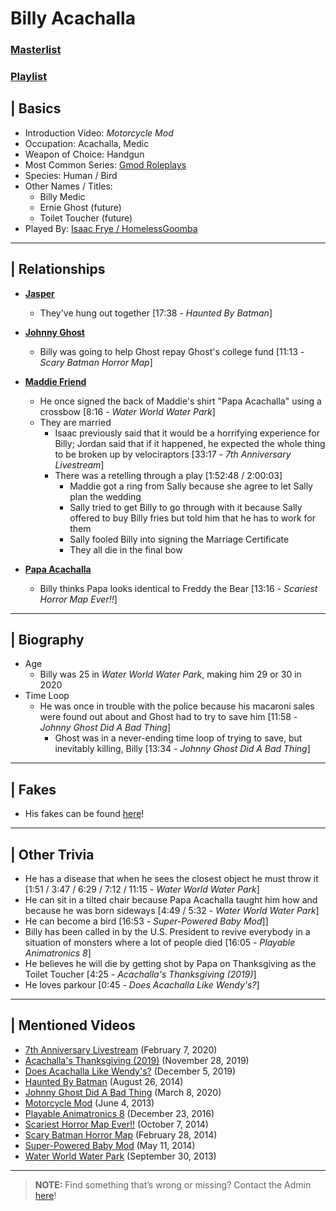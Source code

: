 # Billy Acachalla
### [Masterlist]()
### [Playlist](https://www.youtube.com/playlist?list=PLwljWXtmIKiSAvbZSohU1e8OHren0ot6z)

## | Basics
- Introduction Video: *Motorcycle Mod*
- Occupation: Acachalla, Medic
- Weapon of Choice: Handgun
- Most Common Series: [Gmod Roleplays](6.Series/Gmod/Roleplays.md)
- Species: Human / Bird
- Other Names / Titles:
  - Billy Medic
  - Ernie Ghost \(future)
  - Toilet Toucher \(future)
- Played By: [Isaac Frye / HomelessGoomba](3.Siblings/3.4.Isaac-Frye-HomelessGoomba.md)

----

## | Relationships
- [**Jasper**](5.Characters/Qeios_Characters.md)
  - They've hung out together \[17:38 - *Haunted By Batman*]

- [**Johnny Ghost**](5.Characters/Johnny_Ghost.md)
  - Billy was going to help Ghost repay Ghost's college fund \[11:13 - *Scary Batman Horror Map*]

- [**Maddie Friend**](5.Characters/Maddie_Friend.md)
  - He once signed the back of Maddie's shirt "Papa Acachalla" using a crossbow \[8:16 - *Water World Water Park*]
  - They are married
    - Isaac previously said that it would be a horrifying experience for Billy; Jordan said that if it happened, he expected the whole thing to be broken up by velociraptors \[33:17 - *7th Anniversary Livestream*]
    - There was a retelling through a play \[1:52:48 / 2:00:03]
      - Maddie got a ring from Sally because she agree to let Sally plan the wedding
      - Sally tried to get Billy to go through with it because Sally offered to buy Billy fries but told him that he has to work for them
      - Sally fooled Billy into signing the Marriage Certificate
      - They all die in the final bow

- [**Papa Acachalla**](5.Characters/Papa_Acachalla.md)
  - Billy thinks Papa looks identical to Freddy the Bear \[13:16 - *Scariest Horror Map Ever!!*]

----

## | Biography
- Age
  - Billy was 25 in *Water World Water Park*, making him 29 or 30 in 2020
- Time Loop
  - He was once in trouble with the police because his macaroni sales were found out about and Ghost had to try to save him \[11:58 - *Johnny Ghost Did A Bad Thing*]
    - Ghost was in a never-ending time loop of trying to save, but inevitably killing, Billy \[13:34 - *Johnny Ghost Did A Bad Thing*]

----

## | Fakes
- His fakes can be found [here](5.Characters/One-Use_Uncommon.md)!

----

## | Other Trivia
- He has a disease that when he sees the closest object he must throw it \[1:51 / 3:47 / 6:29 / 7:12 / 11:15 - *Water World Water Park*]
- He can sit in a tilted chair because Papa Acachalla taught him how and because he was born sideways \[4:49 / 5:32 - *Water World Water Park*]
- He can become a bird \[16:53 - *Super-Powered Baby Mod*]]
- Billy has been called in by the U.S. President to revive everybody in a situation of monsters where a lot of people died \[16:05 - *Playable Animatronics 8*]
- He believes he will die by getting shot by Papa on Thanksgiving as the Toilet Toucher [4:25 - *Acachalla's Thanksgiving (2019)*]
- He loves parkour [0:45 - *Does Acachalla Like Wendy's?*]

----

## | Mentioned Videos
- [7th Anniversary Livestream](https://youtu.be/GBFpW-t83Zs) \(February 7, 2020)
- [Acachalla's Thanksgiving \(2019)](https://youtu.be/dC5GT2mZNEk) \(November 28, 2019)
- [Does Acachalla Like Wendy's?](https://youtu.be/K2-86Dc81Ec) \(December 5, 2019)
- [Haunted By Batman](https://youtu.be/LymOGelRMwc) \(August 26, 2014)
- [Johnny Ghost Did A Bad Thing](https://youtu.be/e94uIredEVM) \(March 8, 2020)
- [Motorcycle Mod](https://youtu.be/gNREBUzmn98) \(June 4, 2013)
- [Playable Animatronics 8](https://youtu.be/KByoXkGBzWo) \(December 23, 2016)
- [Scariest Horror Map Ever!!](https://youtu.be/7ZrYVSgBI1Y) \(October 7, 2014)
- [Scary Batman Horror Map](https://youtu.be/EB9US2_E0J8) \(February 28, 2014)
- [Super-Powered Baby Mod](https://youtu.be/jWXZO7cAe3o) \(May 11, 2014)
- [Water World Water Park](https://youtu.be/UbMEqAkgO7M) \(September 30, 2013)

----

> **NOTE:** Find something that’s wrong or missing? Contact the Admin [here](../chapter_2.md)!
